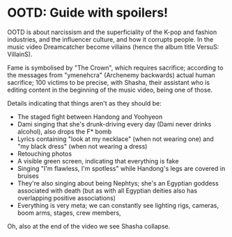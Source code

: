 # OOTD: Guide with spoilers!

OOTD is about narcissism and the superficiality of the K-pop and fashion industries, and the influencer culture,
and how it corrupts people.  In the music video Dreamcatcher become villains (hence the album title VersuS: VillainS).

Fame is symbolised by "The Crown", which requires sacrifice; according to the messages from "ymenehcra" (Archenemy backwards)
actual human sacrifice; 100 victims to be precise, with Shasha, their assistant who is editing content in the beginning
of the music video, being one of those.

Details indicating that things aren't as they should be:

* The staged fight between Handong and Yoohyeon
* Dami singing that she's drunk-driving every day (Dami never drinks alcohol), also drops the F* bomb
* Lyrics containing "look at my necklace" (when not wearing one) and "my black dress" (when not wearing a dress)
* Retouching photos
* A visible green screen, indicating that everything is fake
* Singing "I'm flawless, I'm spotless" while Handong's legs are covered in bruises
* They're also singing about being Nephtys; she's an Egyptian goddess associated with death (but as with all Egyptian deities also has overlapping positive associations)
* Everything is very meta; we can constantly see lighting rigs, cameras, boom arms, stages, crew members,

Oh, also at the end of the video we see Shasha collapse.
